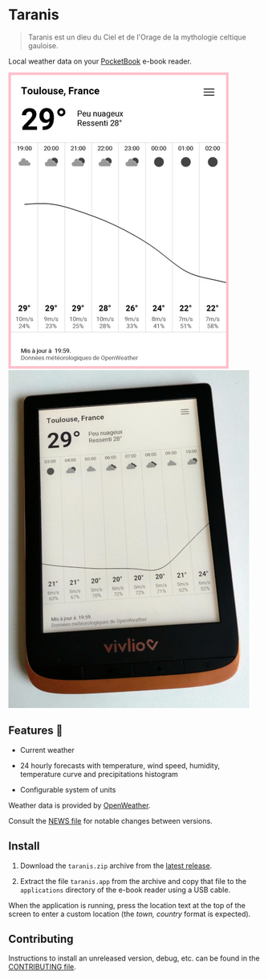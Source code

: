 # Taranis

> Taranis est un dieu du Ciel et de l'Orage de la mythologie celtique
> gauloise.

Local weather data on your [PocketBook](https://pocketbook.ch/en-ch)
e-book reader.

![Screenshot](./docs/screenshot-hourly-forecast.jpg)
![Application running on Vivlio reader](./docs/application-running-vivlio-reader.jpg)

## Features 🥳

* Current weather

* 24 hourly forecasts with temperature, wind speed, humidity,
  temperature curve and precipitations histogram
  
* Configurable system of units

Weather data is provided by [OpenWeather](https://openweathermap.org).

Consult the [NEWS file](NEWS.md) for notable changes between versions.

## Install

1. Download the `taranis.zip` archive from the [latest
   release](https://github.com/orontee/taranis/releases/latest).
   
2. Extract the file `taranis.app` from the archive and copy that file
   to the `applications` directory of the e-book reader using a USB
   cable.

When the application is running, press the location text at the top of
the screen to enter a custom location (the _town, country_ format is
expected).

## Contributing

Instructions to install an unreleased version, debug, etc. can be
found in the [CONTRIBUTING file](./CONTRIBUTING.md).
